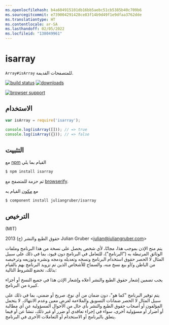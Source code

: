 ```yaml
---
ms.openlocfilehash: b4a604915101db16bb5aebc51cb5385b40c709b6
ms.sourcegitcommit: e739004291428ce83f14b9d49f1e9dfaa3762dde
ms.translationtype: HT
ms.contentlocale: ar-SA
ms.lasthandoff: 02/05/2022
ms.locfileid: "138049961"
---
```


# <a name="isarray"></a>isarray

`Array#isArray` للمتصفحات القديمة.

[![build status](https://secure.travis-ci.org/juliangruber/isarray.svg)](http://travis-ci.org/juliangruber/isarray)
[![downloads](https://img.shields.io/npm/dm/isarray.svg)](https://www.npmjs.org/package/isarray)

[![browser support](https://ci.testling.com/juliangruber/isarray.png)
](https://ci.testling.com/juliangruber/isarray)

## <a name="usage"></a>الاستخدام

```js
var isArray = require('isarray');

console.log(isArray([])); // => true
console.log(isArray({})); // => false
```

## <a name="installation"></a>التثبيت

مع [npm](http://npmjs.org) القيام بما يلي

```bash
$ npm install isarray
```

ثم حزمة للمتصفح مع [browserify](https://github.com/substack/browserify).

مع [مكون](http://component.io) القيام به

```bash
$ component install juliangruber/isarray
```

## <a name="license"></a>الترخيص

(MIT)

حقوق الطبع والنشر (ج) 2013 Julian Gruber &lt;julian@juliangruber.com&gt;

يتم منح الإذن بموجب هذا، مجانًا، لأي شخص يحصل على نسخة من هذا البرنامج وملفات الوثائق المرتبطة به ("البرنامج")، للتعامل في البرنامج دون قيود، بما في ذلك على سبيل المثال لا الحصر حقوق استخدام البرنامج ونسخه وتعديله ودمجه ونشره وتوزيعه وترخيصه من الباطن و/أو بيع نسخ منه، والسماح للأشخاص الذين تم تزويد البرنامج بهم بالقيام بذلك، تخضع للشروط التالية:

يجب تضمين إشعار حقوق الطبع والنشر أعلاه وإشعار الإذن هذا في جميع النسخ أو أجزاء كبيرة من البرنامج.

يتم توفير البرنامج "كما هو"، دون ضمان من أي نوع، صريح أو ضمني، بما في ذلك على سبيل المثال لا الحصر ضمانات التسويق والملاءمة لغرض معين وعدم الانتهاك. لا يتحمل المؤلفون أو أصحاب حقوق الطبع والنشر بأي حال من الأحوال المسؤولية عن أي مطالبة أو أضرار أو مسؤولية أخرى، سواء في إجراء تعاقدي أو ضرر أو غير ذلك، تنشأ عن أو فيما يتعلق بالبرنامج أو الاستخدام أو التعاملات الأخرى في البرنامج.
